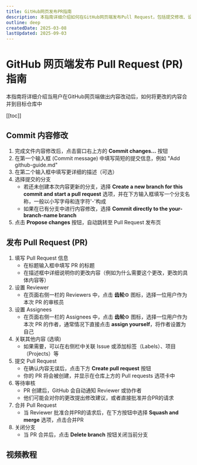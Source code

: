 ```yaml
---
title: GitHub网页发布PR指南
description: 本指南详细介绍如何在GitHub网页端发布Pull Request，包括提交修改、设置 Reviewer 和 Assignees 等步骤。
outline: deep
createdDate: 2025-03-08
lastUpdated: 2025-09-03
---
```

# GitHub 网页端发布 Pull Request (PR) 指南

本指南将详细介绍当用户在GitHub网页端做出内容改动后，如何将更改的内容合并到目标仓库中

[[toc]]

## Commit 内容修改

1. 完成文件内容修改后，点击窗口右上方的 **Commit changes...** 按钮
2. 在第一个输入框 (Commit message) 中填写简短的提交信息，例如 "Add github-guide.md"
3. 在第二个输入框中填写更详细的描述（可选）
4. 选择提交的分支
   - 若还未创建本次内容更新的分支，选择 **Create a new branch for this commit and start a pull request** 选项，并在下方输入框填写一个分支名称，一般以小写字母和连字符'-'构成
   - 如果在已有分支中进行内容修改，选择 **Commit directly to the your-branch-name branch**
5. 点击 **Propose changes** 按钮，自动跳转至 Pull Request 发布页

## 发布 Pull Request (PR)

1. 填写 Pull Request 信息
    - 在标题输入框中填写 PR 的标题
    - 在描述框中详细说明你的更改内容（例如为什么需要这个更改，更改的具体内容等）
2. 设置 Reviewer
    - 在页面右侧一栏的 Reviewers 中，点击 **齿轮**⚙️ 图标，选择一位用户作为本次 PR 的审核员
3. 设置 Assignees
    - 在页面右侧一栏的 Assignees 中，点击 **齿轮**⚙️ 图标，选择一位用户作为本次 PR 的作者，通常情况下直接点击 **assign yourself**，将作者设置为自己
4. 关联其他内容 (选填)
    - 如果需要，可以在右侧栏中关联 Issue 或添加标签（Labels）、项目（Projects）等
5. 提交 Pull Request
    - 在确认内容无误后，点击下方 **Create pull request** 按钮
    - 你的 PR 将会被创建，并显示在仓库上方的 Pull requests 选项卡中
6. 等待审核
    - PR 创建后，GitHub 会自动通知 Reviewer 或协作者
    - 他们可能会对你的更改提出修改建议，或者直接批准并合PR的请求
7. 合并 Pull Request
    - 当 Reviewer 批准合并PR的请求后，在下方按钮中选择 **Squash and merge** 选项，点击合并PR
8. 关闭分支
    - 当 PR 合并后，点击 **Delete branch** 按钮关闭当前分支


## 视频教程

<VideoLinks bilibili="https://www.bilibili.com/video/BV1AiQpYuE1k/" youtube="https://youtu.be/Jp7aMDVXvwM" />